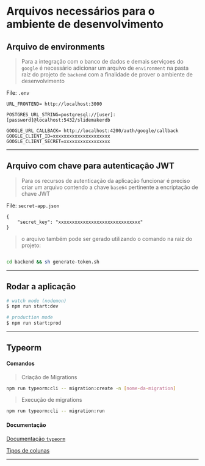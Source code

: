 # Arquivos necessários para o ambiente de desenvolvimento
## Arquivo de environments 

> Para a integração com o banco de dados
> e demais serviçoes do `google`
> é necessário adicionar um arquivo de `environment` na pasta
> raiz do projeto de `backend` com a finalidade de prover
> o ambiente de desenvolvimento

File: `.env`

```
URL_FRONTEND= http://localhost:3000

POSTGRES_URL_STRING=postgresql://[user]:[password]@localhost:5432/slidemakerdb

GOOGLE_URL_CALLBACK= http://localhost:4200/auth/google/callback
GOOGLE_CLIENT_ID=xxxxxxxxxxxxxxxxxxxxx
GOOGLE_CLIENT_SECRET=xxxxxxxxxxxxxxxxx
```

---

## Arquivo com chave para autenticação JWT

> Para os recursos de autenticação da aplicação funcionar
> é preciso criar um arquivo contendo a chave `base64` pertinente
> a encriptação de chave JWT 

File: `secret-app.json`

```
{
    "secret_key": "xxxxxxxxxxxxxxxxxxxxxxxxxxxxxx"
}
```

> o arquivo também pode ser gerado utilizando o 
> comando na raiz do projeto:

```sh

cd backend && sh generate-token.sh

```
---

## Rodar a aplicação

```bash
# watch mode (nodemon)
$ npm run start:dev

# production mode
$ npm run start:prod
```
---

## Typeorm
#### Comandos
> Criação de Migrations

```bash
npm run typeorm:cli -- migration:create -n [nome-da-migration]
```

> Execução de migrations

```bash
npm run typeorm:cli -- migration:run
```
#### Documentação
[Documentação `typeorm`](https://github.com/typeorm/typeorm/blob/master/src/driver/types/ColumnTypes.ts)

[Tipos de colunas](https://github.com/typeorm/typeorm/blob/master/src/driver/types/ColumnTypes.ts)

---


